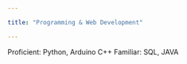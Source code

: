 ```yaml
---

title: "Programming & Web Development"

--- 
```


Proficient: Python, Arduino C++
Familiar: SQL, JAVA 
